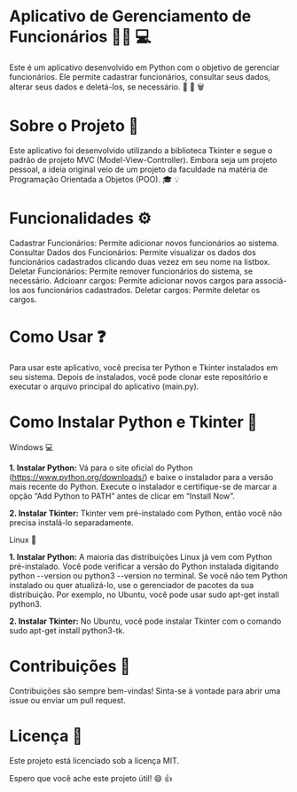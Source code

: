 # Aplicativo de Gerenciamento de Funcionários :office_worker: :computer:
Este é um aplicativo desenvolvido em Python com o objetivo de gerenciar funcionários. Ele permite cadastrar funcionários, consultar seus dados, alterar seus dados e deletá-los, se necessário. :memo: :mag_right: :wastebasket:

# Sobre o Projeto :open_book:
Este aplicativo foi desenvolvido utilizando a biblioteca Tkinter e segue o padrão de projeto MVC (Model-View-Controller). Embora seja um projeto pessoal, a ideia original veio de um projeto da faculdade na matéria de Programação Orientada a Objetos (POO). :mortar_board: :bulb:

# Funcionalidades :gear:
Cadastrar Funcionários: Permite adicionar novos funcionários ao sistema.
Consultar Dados dos Funcionários: Permite visualizar os dados dos funcionários cadastrados clicando duas vezez em seu nome na listbox.
Deletar Funcionários: Permite remover funcionários do sistema, se necessário.
Adcioanr cargos: Permite adicionar novos cargos para associá-los aos funcionários cadastrados.
Deletar cargos: Permite deletar os cargos.

# Como Usar :question:
Para usar este aplicativo, você precisa ter Python e Tkinter instalados em seu sistema. Depois de instalados, você pode clonar este repositório e executar o arquivo principal do aplicativo (main.py).

# Como Instalar Python e Tkinter :snake:

Windows :computer:

__1. Instalar Python:__
Vá para o site oficial do Python (https://www.python.org/downloads/) e baixe o instalador para a versão mais recente do Python. Execute o instalador e certifique-se de marcar a opção “Add Python to PATH” antes de clicar em “Install Now”.

__2. Instalar Tkinter:__ 
Tkinter vem pré-instalado com Python, então você não precisa instalá-lo separadamente.

Linux :penguin:

__1.  Instalar Python:__ A maioria das distribuições Linux já vem com Python pré-instalado. Você pode verificar a versão do Python instalada digitando python --version ou python3 --version no terminal. Se você não tem Python instalado ou quer atualizá-lo, use o gerenciador de pacotes da sua distribuição. Por exemplo, no Ubuntu, você pode usar sudo apt-get install python3.
   
__2. Instalar Tkinter:__ No Ubuntu, você pode instalar Tkinter com o comando sudo apt-get install python3-tk.

# Contribuições :handshake:
Contribuições são sempre bem-vindas! Sinta-se à vontade para abrir uma issue ou enviar um pull request.

# Licença :scroll:
Este projeto está licenciado sob a licença MIT.

Espero que você ache este projeto útil! :smile: :+1:
